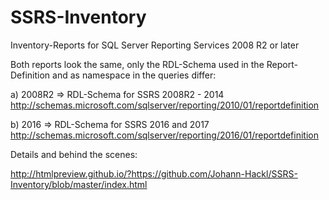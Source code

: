 # SSRS-Inventory
Inventory-Reports for SQL Server Reporting Services 2008 R2 or later

Both reports look the same, only the RDL-Schema used in the Report-Definition and as namespace in the queries differ:

a) 2008R2 => RDL-Schema for SSRS 2008R2 - 2014
http://schemas.microsoft.com/sqlserver/reporting/2010/01/reportdefinition

b) 2016 => RDL-Schema for SSRS 2016 and 2017
http://schemas.microsoft.com/sqlserver/reporting/2016/01/reportdefinition


Details and behind the scenes:

http://htmlpreview.github.io/?https://github.com/Johann-Hackl/SSRS-Inventory/blob/master/index.html
